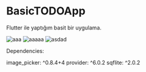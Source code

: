 
# BasicTODOApp


Flutter ile yaptığım basit bir uygulama.

![aaa](https://user-images.githubusercontent.com/81583706/151632061-8fcbb368-2797-4159-ab0d-4338521dd660.png)
![aaaaa](https://user-images.githubusercontent.com/81583706/151632068-74ec7861-0d40-4b70-ae42-53f865437d34.png)
![asdad](https://user-images.githubusercontent.com/81583706/151632072-790cfa94-1727-48b0-840b-4b462394d55b.png)



Dependencies:

  image_picker: ^0.8.4+4
  provider: ^6.0.2
  sqflite: ^2.0.2

